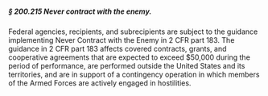 ##### § 200.215 Never contract with the enemy. #####

Federal agencies, recipients, and subrecipients are subject to the guidance implementing Never Contract with the Enemy in 2 CFR part 183. The guidance in 2 CFR part 183 affects covered contracts, grants, and cooperative agreements that are expected to exceed $50,000 during the period of performance, are performed outside the United States and its territories, and are in support of a contingency operation in which members of the Armed Forces are actively engaged in hostilities.